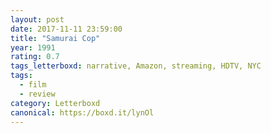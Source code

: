 ```yaml
---
layout: post 
date: 2017-11-11 23:59:00
title: "Samurai Cop"
year: 1991
rating: 0.7
tags_letterboxd: narrative, Amazon, streaming, HDTV, NYC
tags:
  - film
  - review
category: Letterboxd
canonical: https://boxd.it/lynOl
---
```

